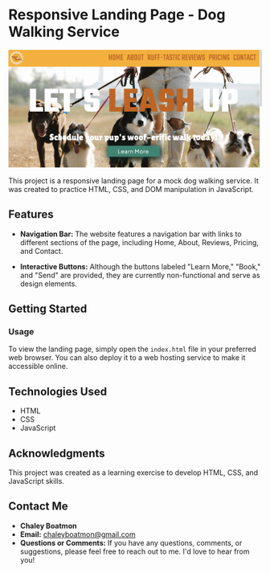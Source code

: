 # Responsive Landing Page - Dog Walking Service
![Dog Walking Service Landing Page](preview.jpeg)

This project is a responsive landing page for a mock dog walking service. It was created to practice HTML, CSS, and DOM manipulation in JavaScript.

## Features

- **Navigation Bar:** The website features a navigation bar with links to different sections of the page, including Home, About, Reviews, Pricing, and Contact.

- **Interactive Buttons:** Although the buttons labeled "Learn More," "Book," and "Send" are provided, they are currently non-functional and serve as design elements.

## Getting Started

### Usage
To view the landing page, simply open the `index.html` file in your preferred web browser. You can also deploy it to a web hosting service to make it accessible online.

## Technologies Used

- HTML
- CSS
- JavaScript

## Acknowledgments

This project was created as a learning exercise to develop HTML, CSS, and JavaScript skills.

## Contact Me

- **Chaley Boatmon**
- **Email:** chaleyboatmon@gmail.com
- **Questions or Comments:** If you have any questions, comments, or suggestions, please feel free to reach out to me. I'd love to hear from you!
